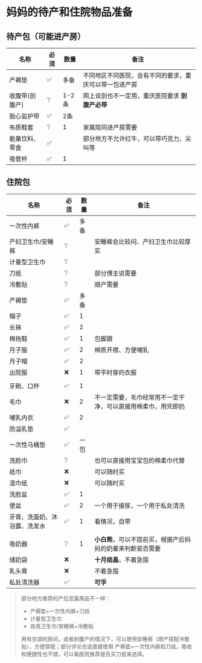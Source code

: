 <script setup>
import ScrollView from '../components/ScrollView.vue'
</script>

# 妈妈的待产和住院物品准备

<ScrollView>  

## 待产包（可能进产房）

| **名称**       | **必须** | **数量** | **备注**                                               |
| -------------- | -------- | -------- | ------------------------------------------------------ |
| 产褥垫         | ✅        | 多备     | 不同地区不同医院，会有不同的要求，重庆可以带一包进产房 |
| 收腹带(剖腹产) | ❔        | 1-2条    | 网上说剖也不一定用，重庆医院要求 **剖腹产必带**        |
| 胎心监护带     | ✅        | 2条      |                                                        |
| 布质鞋套       | ❔        | 1        | 家属陪同进产房需要                                     |
| 能量饮料、零食 | ✅        |          | 部分地方不允许红牛，可以带巧克力、尖叫等               |
| 吸管杯         | ✅        | 1        |                                                        |

## 住院包

| **名称**        | **必须** | **数量** | **备注**               |
| ------------------- | ---- | ---------------------- | ---------------------- |
| 一次性内裤        | ✅    | 多备  |                                                 |
| 产妇卫生巾/安睡裤 | ❔   |  | 安睡裤会比较闷、产妇卫生巾比较厚实 |
| 计量型卫生巾      | ❔   |       |                                                 |
| 刀纸 | ❔ | | 部分博主说需要 |
| 冷敷贴 | ❔ |  | 顺产需要 |
| 产褥垫          | ✅    | 多备  |  |
| 帽子             | ✅    | 1 |                        |
| 长袜              | ✅    | 2 |                        |
| 棉拖鞋            | ✅    | 1 | 包脚跟                 |
| 月子服 | ✅ | 2 | 棉质开襟、方便哺乳 |
| 月子帽 | ✅ | 2 |  |
| 出院服           | ❌    | 1 | 带平时穿的衣服         |
|  |  |  |  |
| 牙刷、口杯        | ✅    | 1 |                        |
| 毛巾              | ❌   | 2 | 不一定需要，毛巾经常用不一定干净，可以直接用棉柔巾，用完即扔 |
| 哺乳内衣          | ✅    | 2 |                        |
| 防溢乳垫          | ✅    |     |                        |
| 一次性马桶垫      | ✅    | 一包 |                        |
| 洗脸巾 | ❔ |  | 也可以直接用宝宝包的棉柔巾代替 |
| 纸巾              | ❌    |     | 可以随时买             |
| 湿巾纸            | ❌   |     | 可以随时买 |
| 洗脸盆           | ✅    | 1 |                        |
| 便盆 | ✅ | 2 | 一个用于接尿，一个用于私处清洗 |
| 牙膏、洗面奶、沐浴露、洗发水 | ✅ | 1 | 看情况，自带 |
|  |  |  | |
| 吸奶器            | ❔   | 1 | **小白熊**，可以不提前买，根据产后妈妈的奶量来判断是否需要 |
| 储奶袋            | ❌    |     | **十月结晶**，不着急囤 |
| 乳头膏            | ❌    |     | 不着急囤               |
| 私处清洗器       | ✅    |     | **可孚**               |

> 部分地方推荐的产后恶露用品不一样：
>
> - 产褥垫+一次性内裤+刀纸
> - 计量型卫生巾
> - 夜用卫生巾/安睡裤+冷敷贴
>
> 再有空调的房间，或者剖腹产的情况下，可以使用安睡裤（顺产搭配冷敷贴），方便穿脱；部分评论也说直接使用 产褥垫+一次性内裤和刀纸，吸收和便捷性也不错，可以看医院推荐是否买刀纸来选择。



</ScrollView>
